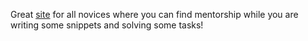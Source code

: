 Great [site](https://exercism.io/) for all novices where you can find mentorship while you are writing some snippets and solving some tasks!
